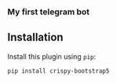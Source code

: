 ### My first telegram bot

## Installation

Install this plugin using `pip`:

    pip install crispy-bootstrap5